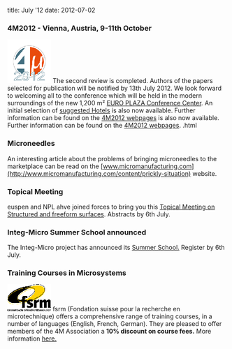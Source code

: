 title: July '12
date: 2012-07-02 

<!--break--> 

### 4M2012 - Vienna, Austria, 9-11th October

![4M2011](/images/4m-2012_100.png)
The second review is completed.  Authors of the papers selected for publication will be notified by 13th July 2012. We look forward to welcoming all to the conference which  will be held in the modern surroundings of the new 1,200 m² [EURO PLAZA Conference Center](http://www.europlaza.at/jart/prj3/euro_pl/website.jart?rel=en&content-id=1155914559700&reserve-mode=active). An initial selection of [suggested Hotels](/content/Hotels-Accommodation.html) is also now available. Further information can be found on the [4M2012 webpages](/conference/2012/Hotels-Accommodation.html) is also now available. Further information can be found on the [4M2012 webpages](/conference/2012.html). .html
### Microneedles

An interesting article about the problems of bringing microneedles to the marketplace can be read on the [www.micromanufacturing.com](http://www.micromanufacturing.com/content/prickly-situation) website.
### Topical Meeting

euspen and NPL ahve joined forces to bring you this [Topical Meeting on Structured and freeform surfaces](/event/Topical-Meeting-Structured-and-Freeform-Surface.html). Abstracts by 6th July.   
### Integ-Micro Summer School announced

The Integ-Micro project has announced its [Summer School.](/event/Production-Technologies-Equipment-Micro-Manufacturin.html) Register by 6th July.
### Training Courses in Microsystems

![FSRM](/images/FSRM_LOGO_web.gif)
fsrm (Fondation suisse pour la recherche en microtechnique) offers a comprehensive range of training courses, in a number of languages (English, French, German). They are pleased to offer members of the 4M Association a <b>10% discount on course fees.</b> More information [here.](/content/fsrm-training-course/fsrm-training-course.html)